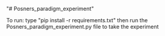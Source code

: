 "# Posners_paradigm_experiment" 

To run:
type "pip install -r requirements.txt" 
then run the Posners_paradigm_experiment.py file to take the experiment

